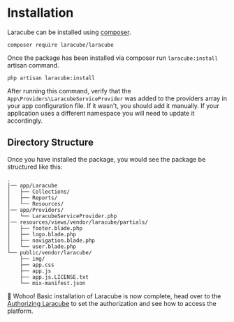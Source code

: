 # Installation

Laracube can be installed using [composer](https://getcomposer.org/).

```shell
composer require laracube/laracube
```

Once the package has been installed via composer run `laracube:install` artisan command.

```shell
php artisan laracube:install
```

After running this command, verify that the `App\Providers\LaracubeServiceProvider`
was added to the providers array in your app configuration file.
If it wasn't, you should add it manually.
If your application uses a different namespace you will need to update it accordingly.

## Directory Structure

Once you have installed the package, you would see the package be structured like this:

```text
.
│── app/Laracube
│   ├── Collections/
│   ├── Reports/
│   └── Resources/
│── app/Providers/
│   └── LaracubeServiceProvider.php
│── resources/views/vendor/laracube/partials/
│   ├── footer.blade.php
│   ├── logo.blade.php
│   ├── navigation.blade.php
│   └── user.blade.php
└── public/vendor/laracube/
    ├── img/
    ├── app.css
    ├── app.js
    ├── app.js.LICENSE.txt
    └── mix-manifest.json
```

🙌 Wohoo! Basic installation of Laracube is now complete,
head over to the [Authorizing Laracube](/docs/1-x/getting-started-authorizing) to set the authorization and see how to access the platform.

